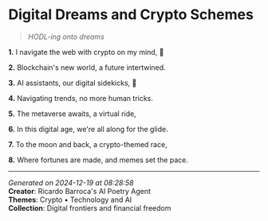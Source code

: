 # Digital Dreams and Crypto Schemes

> *HODL-ing onto dreams*

**1.** I navigate the web with crypto on my mind, 🚀


**2.** Blockchain's new world, a future intertwined.


**3.** AI assistants, our digital sidekicks, 🤖


**4.** Navigating trends, no more human tricks.


**5.** The metaverse awaits, a virtual ride,


**6.** In this digital age, we're all along for the glide.


**7.** To the moon and back, a crypto-themed race,


**8.** Where fortunes are made, and memes set the pace.



---

*Generated on 2024-12-19 at 08:28:58*  
**Creator**: Ricardo Barroca's AI Poetry Agent  
**Themes**: Crypto • Technology and AI  
**Collection**: Digital frontiers and financial freedom